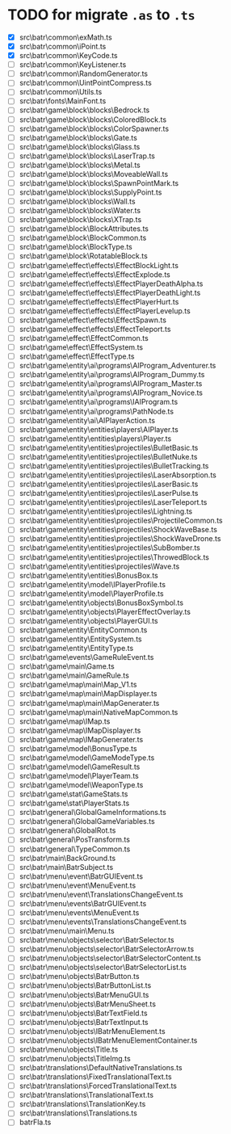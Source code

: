 # TODO for migrate `.as` to `.ts`

- [x] src\batr\common\exMath.ts
- [x] src\batr\common\iPoint.ts
- [x] src\batr\common\KeyCode.ts
- [ ] src\batr\common\KeyListener.ts
- [ ] src\batr\common\RandomGenerator.ts
- [ ] src\batr\common\UintPointCompress.ts
- [ ] src\batr\common\Utils.ts
- [ ] src\batr\fonts\MainFont.ts
- [ ] src\batr\game\block\blocks\Bedrock.ts
- [ ] src\batr\game\block\blocks\ColoredBlock.ts
- [ ] src\batr\game\block\blocks\ColorSpawner.ts
- [ ] src\batr\game\block\blocks\Gate.ts
- [ ] src\batr\game\block\blocks\Glass.ts
- [ ] src\batr\game\block\blocks\LaserTrap.ts
- [ ] src\batr\game\block\blocks\Metal.ts
- [ ] src\batr\game\block\blocks\MoveableWall.ts
- [ ] src\batr\game\block\blocks\SpawnPointMark.ts
- [ ] src\batr\game\block\blocks\SupplyPoint.ts
- [ ] src\batr\game\block\blocks\Wall.ts
- [ ] src\batr\game\block\blocks\Water.ts
- [ ] src\batr\game\block\blocks\XTrap.ts
- [ ] src\batr\game\block\BlockAttributes.ts
- [ ] src\batr\game\block\BlockCommon.ts
- [ ] src\batr\game\block\BlockType.ts
- [ ] src\batr\game\block\RotatableBlock.ts
- [ ] src\batr\game\effect\effects\EffectBlockLight.ts
- [ ] src\batr\game\effect\effects\EffectExplode.ts
- [ ] src\batr\game\effect\effects\EffectPlayerDeathAlpha.ts
- [ ] src\batr\game\effect\effects\EffectPlayerDeathLight.ts
- [ ] src\batr\game\effect\effects\EffectPlayerHurt.ts
- [ ] src\batr\game\effect\effects\EffectPlayerLevelup.ts
- [ ] src\batr\game\effect\effects\EffectSpawn.ts
- [ ] src\batr\game\effect\effects\EffectTeleport.ts
- [ ] src\batr\game\effect\EffectCommon.ts
- [ ] src\batr\game\effect\EffectSystem.ts
- [ ] src\batr\game\effect\EffectType.ts
- [ ] src\batr\game\entity\ai\programs\AIProgram_Adventurer.ts
- [ ] src\batr\game\entity\ai\programs\AIProgram_Dummy.ts
- [ ] src\batr\game\entity\ai\programs\AIProgram_Master.ts
- [ ] src\batr\game\entity\ai\programs\AIProgram_Novice.ts
- [ ] src\batr\game\entity\ai\programs\IAIProgram.ts
- [ ] src\batr\game\entity\ai\programs\PathNode.ts
- [ ] src\batr\game\entity\ai\AIPlayerAction.ts
- [ ] src\batr\game\entity\entities\players\AIPlayer.ts
- [ ] src\batr\game\entity\entities\players\Player.ts
- [ ] src\batr\game\entity\entities\projectiles\BulletBasic.ts
- [ ] src\batr\game\entity\entities\projectiles\BulletNuke.ts
- [ ] src\batr\game\entity\entities\projectiles\BulletTracking.ts
- [ ] src\batr\game\entity\entities\projectiles\LaserAbsorption.ts
- [ ] src\batr\game\entity\entities\projectiles\LaserBasic.ts
- [ ] src\batr\game\entity\entities\projectiles\LaserPulse.ts
- [ ] src\batr\game\entity\entities\projectiles\LaserTeleport.ts
- [ ] src\batr\game\entity\entities\projectiles\Lightning.ts
- [ ] src\batr\game\entity\entities\projectiles\ProjectileCommon.ts
- [ ] src\batr\game\entity\entities\projectiles\ShockWaveBase.ts
- [ ] src\batr\game\entity\entities\projectiles\ShockWaveDrone.ts
- [ ] src\batr\game\entity\entities\projectiles\SubBomber.ts
- [ ] src\batr\game\entity\entities\projectiles\ThrowedBlock.ts
- [ ] src\batr\game\entity\entities\projectiles\Wave.ts
- [ ] src\batr\game\entity\entities\BonusBox.ts
- [ ] src\batr\game\entity\model\IPlayerProfile.ts
- [ ] src\batr\game\entity\model\PlayerProfile.ts
- [ ] src\batr\game\entity\objects\BonusBoxSymbol.ts
- [ ] src\batr\game\entity\objects\PlayerEffectOverlay.ts
- [ ] src\batr\game\entity\objects\PlayerGUI.ts
- [ ] src\batr\game\entity\EntityCommon.ts
- [ ] src\batr\game\entity\EntitySystem.ts
- [ ] src\batr\game\entity\EntityType.ts
- [ ] src\batr\game\events\GameRuleEvent.ts
- [ ] src\batr\game\main\Game.ts
- [ ] src\batr\game\main\GameRule.ts
- [ ] src\batr\game\map\main\Map_V1.ts
- [ ] src\batr\game\map\main\MapDisplayer.ts
- [ ] src\batr\game\map\main\MapGenerater.ts
- [ ] src\batr\game\map\main\NativeMapCommon.ts
- [ ] src\batr\game\map\IMap.ts
- [ ] src\batr\game\map\IMapDisplayer.ts
- [ ] src\batr\game\map\IMapGenerater.ts
- [ ] src\batr\game\model\BonusType.ts
- [ ] src\batr\game\model\GameModeType.ts
- [ ] src\batr\game\model\GameResult.ts
- [ ] src\batr\game\model\PlayerTeam.ts
- [ ] src\batr\game\model\WeaponType.ts
- [ ] src\batr\game\stat\GameStats.ts
- [ ] src\batr\game\stat\PlayerStats.ts
- [ ] src\batr\general\GlobalGameInformations.ts
- [ ] src\batr\general\GlobalGameVariables.ts
- [ ] src\batr\general\GlobalRot.ts
- [ ] src\batr\general\PosTransform.ts
- [ ] src\batr\general\TypeCommon.ts
- [ ] src\batr\main\BackGround.ts
- [ ] src\batr\main\BatrSubject.ts
- [ ] src\batr\menu\event\BatrGUIEvent.ts
- [ ] src\batr\menu\event\MenuEvent.ts
- [ ] src\batr\menu\event\TranslationsChangeEvent.ts
- [ ] src\batr\menu\events\BatrGUIEvent.ts
- [ ] src\batr\menu\events\MenuEvent.ts
- [ ] src\batr\menu\events\TranslationsChangeEvent.ts
- [ ] src\batr\menu\main\Menu.ts
- [ ] src\batr\menu\objects\selector\BatrSelector.ts
- [ ] src\batr\menu\objects\selector\BatrSelectorArrow.ts
- [ ] src\batr\menu\objects\selector\BatrSelectorContent.ts
- [ ] src\batr\menu\objects\selector\BatrSelectorList.ts
- [ ] src\batr\menu\objects\BatrButton.ts
- [ ] src\batr\menu\objects\BatrButtonList.ts
- [ ] src\batr\menu\objects\BatrMenuGUI.ts
- [ ] src\batr\menu\objects\BatrMenuSheet.ts
- [ ] src\batr\menu\objects\BatrTextField.ts
- [ ] src\batr\menu\objects\BatrTextInput.ts
- [ ] src\batr\menu\objects\IBatrMenuElement.ts
- [ ] src\batr\menu\objects\IBatrMenuElementContainer.ts
- [ ] src\batr\menu\objects\Title.ts
- [ ] src\batr\menu\objects\TitleImg.ts
- [ ] src\batr\translations\DefaultNativeTranslations.ts
- [ ] src\batr\translations\FixedTranslationalText.ts
- [ ] src\batr\translations\ForcedTranslationalText.ts
- [ ] src\batr\translations\TranslationalText.ts
- [ ] src\batr\translations\TranslationKey.ts
- [ ] src\batr\translations\Translations.ts
- [ ] batrFla.ts
